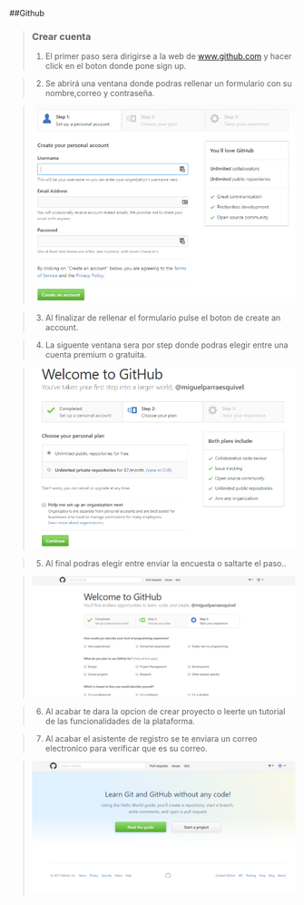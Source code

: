 ##Github

> ### Crear cuenta
> 1) El primer paso sera dirigirse a la web de www.github.com y hacer click en el boton donde pone sign up.

> 2) Se abrirá una ventana donde podras rellenar un formulario con su nombre,correo y contraseña.

> ![](../../imagenes/github/4formularioregistro.png)

> 3) Al finalizar de rellenar el formulario pulse el boton de create an account.

> 4) La siguente ventana sera por step donde podras elegir entre una cuenta premium o gratuita.

> ![](../../imagenes/github/5publicoprivado.png)

> 5) Al final podras elegir entre enviar la encuesta o saltarte el paso..

> ![](../../imagenes/github/2encuesta.png)

> 6) Al acabar te dara la opcion de crear proyecto o leerte un tutorial de las funcionalidades de la plataforma.

> 7) Al acabar el asistente de registro se te enviara un correo electronico para verificar que es su correo.

> ![](../../imagenes/github/3finalregistro.png)
